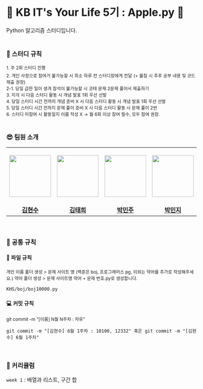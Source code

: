 # 🍎 KB IT's Your Life 5기 : Apple.py 🍏

Python 알고리즘 스터디입니다.
<br/>
<br/>
### 📌 스터디 규칙
<sub>1. 주 2회 스터디 진행</sub><br/>
<sub>2. 개인 사정으로 참여가 불가능할 시 최소 하루 전 스터디장에게 전달</sub>
<sub>(+ 불참 시 추후 공부 내용 및 코드 제출 권장)</sub><br/>
<sub>2-1. 당일 급한 일이 생겨 참석이 불가능할 시 코테 문제 2문제 풀어서 제출하기 </sub><br/>
<sub>3. 지각 시 다음 스터디 활동 시 개념 발표 1회 우선 선발</sub><br/>
<sub>4. 당일 스터디 시간 전까지 개념 준비 X 시 다음 스터디 활동 시 개념 발표 1회 우선 선발</sub><br/>
<sub>5. 당일 스터디 시간 전까지 문제 풀이 준비 X 시 다음 스터디 활동 시 문제 풀이 2번</sub><br/>
<sub>6. 스터디 미참여 시 활동일지 이름 작성 X → 월 6회 이상 참여 필수, 모두 참여 권장.</sub><br/>
<br/>
### 😎 팀원 소개
<table>
  <tr height="150px">
    <th align="center" width="150px">
      <a href="https://github.com/find11570"><img height="110px" width="110px" src="https://avatars.githubusercontent.com/u/74519181?v=4"/>
    </th>
    <th align="center" width="150px">
      <a href="https://github.com/thbykk"><img height="110px" width="110px" src="https://avatars.githubusercontent.com/u/143820326?v=4"/></a>
    </th>
    <th align="center" width="150px">
      <a href="https://github.com/betaa0528"><img height="110px" width="110px" src="https://avatars.githubusercontent.com/u/129808014?v=4"/></a>
    </th>
    <th align="center" width="150px">
      <a href="https://github.com/mimmmji"><img height="110px" width="110px" src="https://avatars.githubusercontent.com/u/117897253?v=4"/></a>
    </th>
    <th align="center" width="150px">
      <a href="https://github.com/lej8924"><img height="110px" width="110px" src="https://avatars.githubusercontent.com/u/71022086?v=4"/></a>
    </th>
    <th align="center" width="150px">
      <a href="https://github.com/isj0228"><img height="110px" width="110px" src="https://avatars.githubusercontent.com/u/166700353?v=4"/></a>
    </th>
  </tr>
  <tr>
    <td align="center" width="150px">
      <a href="https://github.com/find11570"><strong>김현수</strong></a>
    </td>
    <td align="center" width="150px">
      <a href="https://github.com/thbykk"><strong>김태희</strong></a>
    </td>
    <td align="center" width="150px">
      <a href="https://github.com/betaa0528"><strong>박민주</strong></a>
    </td>
    <td align="center" width="150px">
      <a href="https://github.com/mimmmji"><strong>박민지</strong></a>
    </td>
    <td align="center" width="150px">
      <a href="https://github.com/lej8924"><strong>이은재</strong></a>
    </td>
    <td align="center" width="150px">
      <a href="https://github.com/isj0228"><strong>인성준</strong></a>
    </td>
  </tr>
</table>
<br/>

### 📢 공통 규칙

#### 📂 파일 규칙
<sub>개인 이름 폴더 생성 > 문제 사이트 명 (백준은 boj, 프로그래머스 pg, 이외는 약어를 추가로 작성해주세요.) 약어 폴더 생성 > 문제 사이트명 약어 + 문제 번호.py로 생성합니다. </sub><br/>
```
KHS/boj/boj10000.py
```
#### 💻 커밋 규칙
<sub>git commit -m "[이름] N월 N주차 : 자유"</suv><br/>
```
git commit -m "[김현수] 6월 1주차 : 10100, 12332" 혹은 git commit -m "[김현수] 6월 1주차"
```
<br/>

### 📑 커리큘럼

   `week 1` : 배열과 리스트, 구간 합
